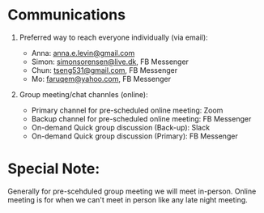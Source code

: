 # Communications

1. Preferred way to reach everyone individually (via email):
    * Anna: anna.e.levin@gmail.com
    * Simon: simonsorensen@live.dk, FB Messenger
    * Chun: tseng531@gmail.com, FB Messenger
    * Mo: faruqem@yahoo.com, FB Messenger

2. Group meeting/chat channles (online):
    * Primary channel for pre-scheduled online meeting: Zoom
    * Backup channel for pre-scheduled online meeting: FB Messenger 
    * On-demand Quick group discussion (Back-up): Slack
    * On-demand Quick group discussion (Primary): FB Messenger

# Special Note:
Generally for pre-scehduled group meeting we will meet in-person. Online meeting is for when we can't meet in person like any late night meeting.  
